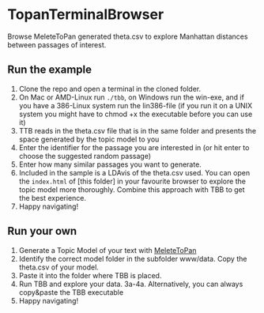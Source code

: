 # TopanTerminalBrowser

Browse MeleteToPan generated theta.csv to explore Manhattan distances between passages of interest.

## Run the example

1. Clone the repo and open a terminal in the cloned folder.
2. On Mac or AMD-Linux run `./tbb`, on Windows run the win-exe, and if you have a 386-Linux system run the lin386-file (if you run it on a UNIX system you might have to chmod +x the executable before you can use it)
3. TTB reads in the theta.csv file that is in the same folder and presents the space generated by the topic model to you
4. Enter the identifier for the passage you are interested in (or hit enter to choose the suggested random passage)
5. Enter how many similar passages you want to generate.
6. Included in the sample is a LDAvis of the theta.csv used. You can open the `index.html` of [this folder] in your favourite browser to explore the topic model more thoroughly. Combine this approach with TBB to get the best experience.
7. Happy navigating!

## Run your own

1. Generate a Topic Model of your text with [MeleteToPan](https://github.com/ThomasK81/ToPan)
2. Identify the correct model folder in the subfolder www/data. Copy the theta.csv of your model.
3. Paste it into the folder where TBB is placed.
4. Run TBB and explore your data. 
3a-4a. Alternatively, you can always copy&paste the TBB executable 
5. Happy navigating!
